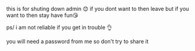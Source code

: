 this is for shuting down admin 😊
if you dont want to then leave but if you want to then stay
have fun😘

ps/ i am not reliable if you get in trouble 👌

you will need a password from me so don't try to share it
